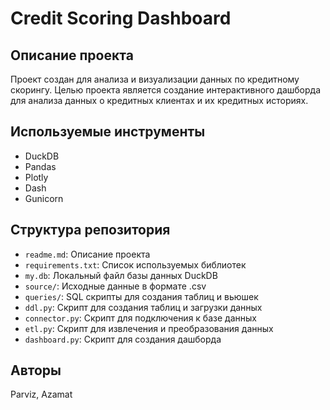# Credit Scoring Dashboard

## Описание проекта
Проект создан для анализа и визуализации данных по кредитному скорингу. Целью проекта является создание интерактивного дашборда для анализа данных о кредитных клиентах и их кредитных историях.

## Используемые инструменты
- DuckDB
- Pandas
- Plotly
- Dash
- Gunicorn

## Структура репозитория
- `readme.md`: Описание проекта
- `requirements.txt`: Список используемых библиотек
- `my.db`: Локальный файл базы данных DuckDB
- `source/`: Исходные данные в формате .csv
- `queries/`: SQL скрипты для создания таблиц и вьюшек
- `ddl.py`: Скрипт для создания таблиц и загрузки данных
- `connector.py`: Скрипт для подключения к базе данных
- `etl.py`: Скрипт для извлечения и преобразования данных
- `dashboard.py`: Скрипт для создания дашборда

## Авторы
Parviz, Azamat
